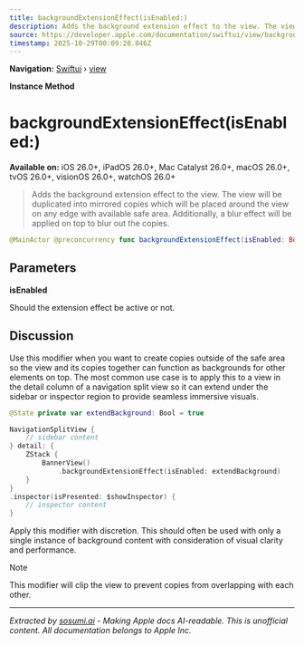 ```yaml
---
title: backgroundExtensionEffect(isEnabled:)
description: Adds the background extension effect to the view. The view will be duplicated into mirrored copies which will be placed around the view on any edge with available safe area. Additionally, a blur effect will be applied on top to blur out the copies.
source: https://developer.apple.com/documentation/swiftui/view/backgroundextensioneffect(isenabled:)
timestamp: 2025-10-29T00:09:20.846Z
---
```


**Navigation:** [Swiftui](/documentation/swiftui) › [view](/documentation/swiftui/view)

**Instance Method**

# backgroundExtensionEffect(isEnabled:)

**Available on:** iOS 26.0+, iPadOS 26.0+, Mac Catalyst 26.0+, macOS 26.0+, tvOS 26.0+, visionOS 26.0+, watchOS 26.0+

> Adds the background extension effect to the view. The view will be duplicated into mirrored copies which will be placed around the view on any edge with available safe area. Additionally, a blur effect will be applied on top to blur out the copies.

```swift
@MainActor @preconcurrency func backgroundExtensionEffect(isEnabled: Bool) -> some View
```

## Parameters

**isEnabled**

Should the extension effect be active or not.



## Discussion

Use this modifier when you want to create copies outside of the safe area so the view and its copies together can function as backgrounds for other elements on top. The most common use case is to apply this to a view in the detail column of a navigation split view so it can extend under the sidebar or inspector region to provide seamless immersive visuals.

```swift
@State private var extendBackground: Bool = true

NavigationSplitView {
    // sidebar content
} detail: {
    ZStack {
        BannerView()
            .backgroundExtensionEffect(isEnabled: extendBackground)
    }
}
.inspector(isPresented: $showInspector) {
    // inspector content
}
```

Apply this modifier with discretion. This should often be used with only a single instance of background content with consideration of visual clarity and performance.

> [!NOTE]
> This modifier will clip the view to prevent copies from overlapping with each other.

---

*Extracted by [sosumi.ai](https://sosumi.ai) - Making Apple docs AI-readable.*
*This is unofficial content. All documentation belongs to Apple Inc.*
